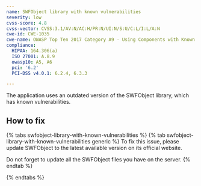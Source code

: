 ```yaml
---
name: SWFObject library with known vulnerabilities
severity: low
cvss-score: 4.8
cvss-vector: CVSS:3.1/AV:N/AC:H/PR:N/UI:N/S:U/C:L/I:L/A:N
cwe-id: CWE-1035
cwe-name: OWASP Top Ten 2017 Category A9 - Using Components with Known Vulnerabilities
compliance:
  HIPAA: 164.306(a)
  ISO 27001: A.8.9
  owasp10: A5, A6
  pci: '6.2'
  PCI-DSS v4.0.1: 6.2.4, 6.3.3

---            
```


The application uses an outdated version of the SWFObject library, which has known vulnerabilities.

## How to fix

{% tabs swfobject-library-with-known-vulnerabilities %}
{% tab swfobject-library-with-known-vulnerabilities generic %}
To fix this issue, please update SWFObject to the latest available version on its official website.

Do not forget to update all the SWFObject files you have on the server.
{% endtab %}

{% endtabs %}

